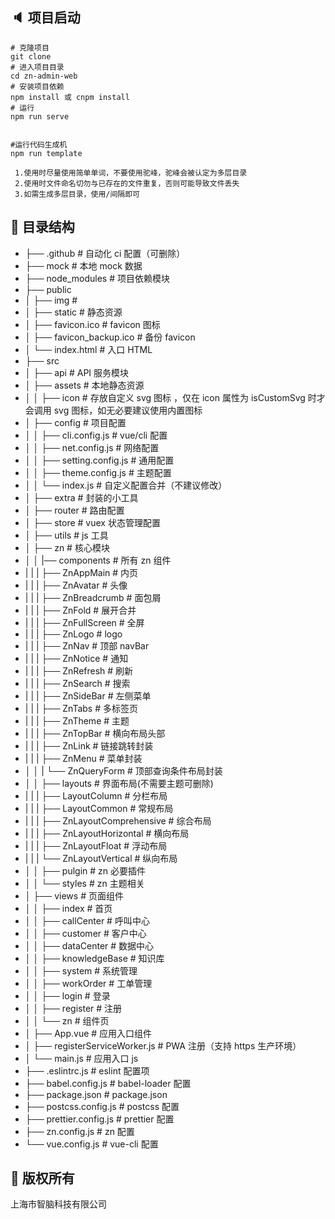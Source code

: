## 🔈 项目启动

```
# 克隆项目
git clone
# 进入项目目录
cd zn-admin-web
# 安装项目依赖
npm install 或 cnpm install
# 运行
npm run serve
```

```

#运行代码生成机
npm run template

 1.使用时尽量使用简单单词，不要使用驼峰，驼峰会被认定为多层目录
 2.使用时文件命名切勿与已存在的文件重复，否则可能导致文件丢失
 3.如需生成多层目录，使用/间隔即可
```

## 🔗 目录结构

- ├── .github # 自动化 ci 配置（可删除）
- ├── mock # 本地 mock 数据
- ├── node_modules # 项目依赖模块
- ├── public
- │ ├── img # 
- │ ├── static # 静态资源
- │ ├── favicon.ico # favicon 图标
- │ ├── favicon_backup.ico # 备份 favicon
- │ └── index.html # 入口 HTML
- ├── src
- │ ├── api # API 服务模块
- │ ├── assets # 本地静态资源
- │ │ ├── icon # 存放自定义 svg 图标 ，仅在 icon 属性为 isCustomSvg 时才会调用 svg 图标，如无必要建议使用内置图标
- │ ├── config # 项目配置
- │ │ ├── cli.config.js # vue/cli 配置
- │ │ ├── net.config.js # 网络配置
- │ │ ├── setting.config.js # 通用配置
- │ │ ├── theme.config.js # 主题配置
- │ │ └── index.js # 自定义配置合并（不建议修改）
- │ ├── extra # 封装的小工具
- │ ├── router # 路由配置
- │ ├── store # vuex 状态管理配置
- │ ├── utils # js 工具
- │ ├── zn # 核心模块
- │ │ |── components # 所有 zn 组件
- | | | ├── ZnAppMain # 内页
- | | | ├── ZnAvatar # 头像
- | | | ├── ZnBreadcrumb # 面包屑
- | | | ├── ZnFold # 展开合并
- | | | ├── ZnFullScreen # 全屏
- | | | ├── ZnLogo # logo
- | | | ├── ZnNav # 顶部 navBar
- | | | ├── ZnNotice # 通知
- | | | ├── ZnRefresh # 刷新
- | | | ├── ZnSearch # 搜索
- | | | ├── ZnSideBar # 左侧菜单
- | | | ├── ZnTabs # 多标签页
- | | | ├── ZnTheme # 主题
- | | | ├── ZnTopBar # 横向布局头部
- | | | ├── ZnLink # 链接跳转封装
- | | | ├── ZnMenu # 菜单封装
- │ │ | └── ZnQueryForm # 顶部查询条件布局封装
- │ │ ├── layouts # 界面布局(不需要主题可删除)
- | | | ├── LayoutColumn # 分栏布局
- | | | ├── LayoutCommon # 常规布局
- | | | ├── ZnLayoutComprehensive # 综合布局
- | | | ├── ZnLayoutHorizontal # 横向布局
- | | | ├── ZnLayoutFloat # 浮动布局
- | | | └── ZnLayoutVertical # 纵向布局
- │ │ ├── pulgin # zn 必要插件
- │ │ └── styles # zn 主题相关
- │ ├── views # 页面组件
- │ │ ├── index # 首页
- │ │ ├── callCenter # 呼叫中心
- │ │ ├── customer # 客户中心
- │ │ ├── dataCenter # 数据中心
- │ │ ├── knowledgeBase # 知识库
- │ │ ├── system # 系统管理
- │ │ ├── workOrder # 工单管理
- │ │ ├── login # 登录
- │ │ ├── register # 注册
- │ │ └── zn # 组件页
- │ ├── App.vue # 应用入口组件
- │ ├── registerServiceWorker.js # PWA 注册（支持 https 生产环境）
- │ └── main.js # 应用入口 js
- ├── .eslintrc.js # eslint 配置项
- ├── babel.config.js # babel-loader 配置
- ├── package.json # package.json
- ├── postcss.config.js # postcss 配置
- ├── prettier.config.js # prettier 配置
- ├── zn.config.js # zn 配置
- └── vue.config.js # vue-cli 配置

## 🌱 版权所有

上海市智脑科技有限公司
